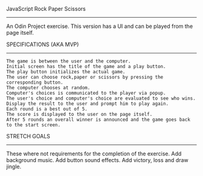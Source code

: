 JavaScript Rock Paper Scissors
******************************

An Odin Project exercise. This version has a UI and can be played from the page itself.
            
            
SPECIFICATIONS (AKA MVP)
************************
    The game is between the user and the computer.
    Initial screen has the title of the game and a play button.
    The play button initializes the actual game.
    The user can choose rock,paper or scissors by pressing the corresponding button.
    The computer chooses at random.
    Computer's choices is communicated to the player via popup.
    The user's choice and computer's choice are evaluated to see who wins.
    Display the result to the user and prompt him to play again.
    Each round is a best out of 5.
    The score is displayed to the user on the page itself.
    After 5 rounds an overall winner is announced and the game goes back to the start screen.

STRETCH GOALS
**************
These where not requirements for the completion of the exercise.
    Add background music.
    Add button sound effects.
    Add victory, loss and draw jingle.